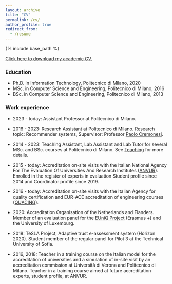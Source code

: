 ```yaml
---
layout: archive
title: "CV"
permalink: /cv/
author_profile: true
redirect_from:
  - /resume
---
```


{% include base_path %}

[Click here to download my academic CV.](https://github.com/MaurizioFD/MaurizioFD.github.io/blob/80cb56760a9d33d6b71af9f90c260898b9e323d9/files/Maurizio_FD_Academic_CV.pdf?raw=true)

### Education

* Ph.D. in Information Technology, Politecnico di Milano, 2020
* MSc. in Computer Science and Engineering, Politecnico di Milano, 2016
* BSc. in Computer Science and Engineering, Politecnico di Milano, 2013

### Work experience

* 2023 - today: Assistant Professor at Politecnico di Milano.

* 2016 - 2023: Research Assistant at Politecnico di Milano. Research topic: Recommender systems, Supervisor: Professor <u><a href="https://www.deib.polimi.it/eng/people/details/159156" target="_blank">Paolo Cremonesi</a></u>.

* 2014 - 2023: Teaching Assistant, Lab Assistant and Lab Tutor for several MSc. and BSc. courses at Politecnico di Milano. See [Teaching](teaching.html) for more details.

* 2015 - today: Accreditation on-site visits with the Italian National Agency For The Evaluation Of Universities And Research Institutes (<u><a href="https://www.anvur.it/en/homepage/" target="_blank">ANVUR</a></u>). Enrolled in the register of experts in evaluation Student profile since 2014 and Coordinator profile since 2019.

* 2016 - today: Accreditation on-site visits with the Italian Agency for quality certification and EUR-ACE accreditation of engineering courses (<u><a href="https://www.quacing.it/" target="_blank">QUACING</a></u>).

* 2020: Accreditation Organisation of the Netherlands and Flanders. Member of an evaluation panel for the <u><a href="https://www.nvao.net/en/euniq-project" target="_blank">EUniQ Project</a></u> (Erasmus +) and the University of Luxemburg.

* 2018: TeSLA Project, Adaptive trust e-assessment system (Horizon 2020). Student member of the regular panel for Pilot 3 at the Technical University of Sofia.

* 2016, 2018: Teacher in a training course on the Italian model for the accreditation of universities and a simulation of
in-site visit by an accreditation commission at Università di Verona and Politecnico di Milano. Teacher in a training course aimed at future accreditation experts, student profile, at ANVUR. 


